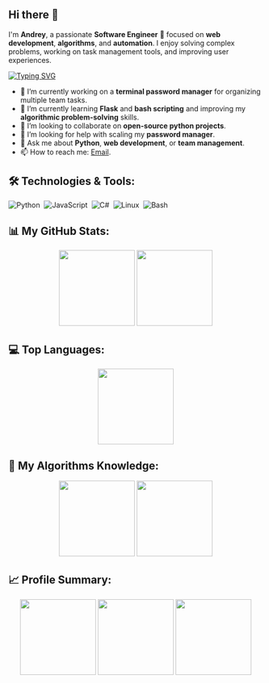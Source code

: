 ## Hi there 👋
I'm **Andrey**, a passionate **Software Engineer** 🚀 focused on **web development**, **algorithms**, and **automation**. I enjoy solving complex problems, working on task management tools, and improving user experiences.

[![Typing SVG](https://readme-typing-svg.herokuapp.com?color=%2336BCF7&lines=Software+Engineer;Open+Source+Enthusiast;IVAO+Webmaster;Problem+Solver)](https://git.io/typing-svg)


- 🔭 I’m currently working on a **terminal password manager** for organizing multiple team tasks.
- 🌱 I’m currently learning **Flask** and **bash scripting** and improving my **algorithmic problem-solving** skills.
- 👯 I’m looking to collaborate on **open-source python projects**.
- 🤔 I’m looking for help with scaling my **password manager**.
- 💬 Ask me about **Python**, **web development**, or **team management**.
- 📫 How to reach me: [Email](mailto:asamigulin27@gmail.com).

## 🛠️ Technologies & Tools:
![Python](https://img.shields.io/badge/-Python-05122A?style=flat&logo=python)&nbsp;
![JavaScript](https://img.shields.io/badge/-JavaScript-05122A?style=flat&logo=javascript)&nbsp;
![C#](https://img.shields.io/badge/-C%23-05122A?&logo=dotnet)&nbsp;
![Linux](https://img.shields.io/badge/-Linux-05122A?style=flat&logo=linux)&nbsp;
![Bash](https://img.shields.io/badge/-Bash-05122A?style=flat&logo=gnu-bash)&nbsp;

## 📊 My GitHub Stats:
<div align="center">
  <img height="150em" src="https://github-readme-stats.vercel.app/api?username=andrew-s-web&show_icons=true&theme=radical&count_private=true&include_all_commits=true"/>
  <img height="150em" src="https://github-readme-streak-stats.herokuapp.com/?user=andrew-s-web&theme=dark"/>
</div>

## 💻 Top Languages:
<div align="center">
  <img height="150em" src="https://github-readme-stats.vercel.app/api/top-langs/?username=andrew-s-web&layout=compact"/>
</div>

## 🚀 My Algorithms Knowledge:
<div align="center">
  <img height="150em" src="https://www.codewars.com/users/Teqilla/badges/large"/>
  <img height="150em" src="https://leetcard.jacoblin.cool/teqilla"/>
</div>

## 📈 Profile Summary:
<div align="center">
  <img height="150em" src="https://github-profile-summary-cards.vercel.app/api/cards/profile-details?username=andrew-s-web&theme=solarized_dark"/>
  <img height="150em" src="https://github-profile-summary-cards.vercel.app/api/cards/most-commit-language?username=andrew-s-web&theme=solarized_dark"/>
  <img height="150em" src="https://github-profile-summary-cards.vercel.app/api/cards/repos-per-language?username=andrew-s-web&theme=solarized_dark"/>
</div>

